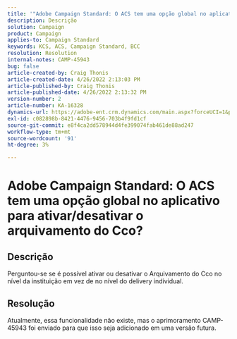 ```yaml
---
title: '"Adobe Campaign Standard: O ACS tem uma opção global no aplicativo para ativar/desativar o arquivamento do Cco?'''
description: Descrição
solution: Campaign
product: Campaign
applies-to: Campaign Standard
keywords: KCS, ACS, Campaign Standard, BCC
resolution: Resolution
internal-notes: CAMP-45943
bug: false
article-created-by: Craig Thonis
article-created-date: 4/26/2022 2:13:03 PM
article-published-by: Craig Thonis
article-published-date: 4/26/2022 2:13:32 PM
version-number: 2
article-number: KA-16328
dynamics-url: https://adobe-ent.crm.dynamics.com/main.aspx?forceUCI=1&pagetype=entityrecord&etn=knowledgearticle&id=5c2173f6-6ac5-ec11-a7b6-0022480a138b
exl-id: c082898b-8421-4476-9456-703b4f9fd1cf
source-git-commit: e8f4ca2dd578944d4fe399074fab461de88ad247
workflow-type: tm+mt
source-wordcount: '91'
ht-degree: 3%

---
```


# Adobe Campaign Standard: O ACS tem uma opção global no aplicativo para ativar/desativar o arquivamento do Cco?

## Descrição


Perguntou-se se é possível ativar ou desativar o Arquivamento do Cco no nível da instituição em vez de no nível do delivery individual.


## Resolução


Atualmente, essa funcionalidade não existe, mas o aprimoramento CAMP-45943 foi enviado para que isso seja adicionado em uma versão futura.
